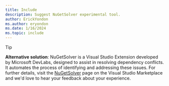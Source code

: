 ```yaml
---
title: Include
description: Suggest NuGetSolver experimental tool.
author: ErickYondon
ms.author: eryondon
ms.date: 1/16/2024
ms.topic: include
---
```


> [!Tip]
> **Alternative solution**: NuGetSolver is a Visual Studio Extension developed by Microsoft DevLabs, designed to assist in resolving dependency conflicts. It automates the process of identifying and addressing these issues. For further details, visit the [NuGetSolver](https://marketplace.visualstudio.com/items?itemName=vsext.NuGetSolver) page on the Visual Studio Marketplace and we'd love to hear your feedback about your experience.

